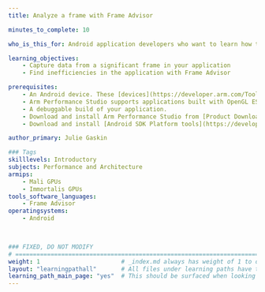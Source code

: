 ```yaml
---
title: Analyze a frame with Frame Advisor

minutes_to_complete: 10

who_is_this_for: Android application developers who want to learn how to use Frame Advisor.

learning_objectives: 
    - Capture data from a significant frame in your application
    - Find inefficiencies in the application with Frame Advisor

prerequisites:
    - An Android device. These [devices](https://developer.arm.com/Tools%20and%20Software/Arm%20Mobile%20Studio#Supported-Devices) have been tested internally within Arm and confirmed to work with Arm Performance Studio.
    - Arm Performance Studio supports applications built with OpenGL ES versions 2.0 to 3.2 or Vulkan versions 1.0 to 1.2. For OpenGL ES applications, your device must be running Android 10 or later. For Vulkan applications, your device must be running Android 9 or later.
    - A debuggable build of your application. 
    - Download and install Arm Performance Studio from [Product Download Hub](https://developer.arm.com/downloads/view/MOBST-PRO0). It is supported on Windows, Linux, and macOS host platforms.
    - Download and install [Android SDK Platform tools](https://developer.android.com/studio/releases/platform-tools.html). Required for [Android Debug bridge (adb)](https://developer.android.com/studio/command-line/adb).

author_primary: Julie Gaskin

### Tags
skilllevels: Introductory
subjects: Performance and Architecture
armips:
    - Mali GPUs
    - Immortalis GPUs
tools_software_languages:
    - Frame Advisor
operatingsystems:
    - Android
   


### FIXED, DO NOT MODIFY
# ================================================================================
weight: 1                       # _index.md always has weight of 1 to order correctly
layout: "learningpathall"       # All files under learning paths have this same wrapper
learning_path_main_page: "yes"  # This should be surfaced when looking for related content. Only set for _index.md of learning path content.
---
```

